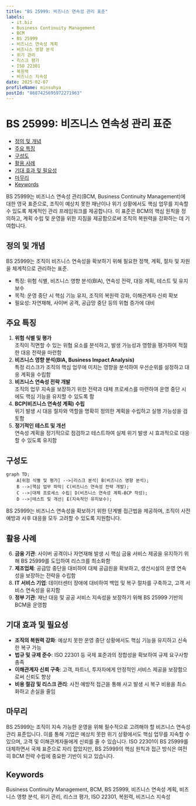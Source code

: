 ```yaml
---
title: "BS 25999: 비즈니스 연속성 관리 표준"
labels:
  - it.biz
  - Business Continuity Management
  - BCM
  - BS 25999
  - 비즈니스 연속성 계획
  - 비즈니스 영향 분석
  - 위기 관리
  - 리스크 평가
  - ISO 22301
  - 복원력
  - 비즈니스 지속성
date: 2025-02-07
profileName: minsuhya
postId: "8687425695972271963"
---
```


# BS 25999: 비즈니스 연속성 관리 표준

<!-- mtoc-start -->

- [정의 및 개념](#정의-및-개념)
- [주요 특징](#주요-특징)
- [구성도](#구성도)
- [활용 사례](#활용-사례)
- [기대 효과 및 필요성](#기대-효과-및-필요성)
- [마무리](#마무리)
- [Keywords](#keywords)

<!-- mtoc-end -->

BS 25999는 비즈니스 연속성 관리(BCM, Business Continuity Management)에 대한 영국 표준으로, 조직이 예상치 못한 재난이나 위기 상황에서도 핵심 업무를 지속할 수 있도록 체계적인 관리 프레임워크를 제공합니다. 이 표준은 BCM의 핵심 원칙을 정의하고, 계획 수립 및 운영을 위한 지침을 제공함으로써 조직의 복원력을 강화하는 데 기여합니다.

## 정의 및 개념

BS 25999는 조직이 비즈니스 연속성을 확보하기 위해 필요한 정책, 계획, 절차 및 자원을 체계적으로 관리하는 표준.

- 특징: 위험 식별, 비즈니스 영향 분석(BIA), 연속성 전략, 대응 계획, 테스트 및 유지보수
- 목적: 운영 중단 시 핵심 기능 유지, 조직의 복원력 강화, 이해관계자 신뢰 확보
- 필요성: 자연재해, 사이버 공격, 공급망 중단 등의 위협 증가에 대비

## 주요 특징

1. **위험 식별 및 평가**  
   조직이 직면할 수 있는 위협 요소를 분석하고, 발생 가능성과 영향을 평가하여 적절한 대응 전략을 마련함
2. **비즈니스 영향 분석(BIA, Business Impact Analysis)**  
   특정 리스크가 조직의 핵심 업무에 미치는 영향을 분석하여 우선순위를 설정하고 대응 계획을 수립함
3. **비즈니스 연속성 전략 개발**  
   조직의 업무 지속을 보장하기 위한 전략과 대체 프로세스를 마련하여 운영 중단 시에도 핵심 기능을 유지할 수 있도록 함
4. **BCP(비즈니스 연속성 계획) 수립**  
   위기 발생 시 대응 절차와 역할을 명확히 정의한 계획을 수립하고 실행 가능성을 검토함
5. **정기적인 테스트 및 개선**  
   연속성 계획을 정기적으로 점검하고 테스트하여 실제 위기 발생 시 효과적으로 대응할 수 있도록 유지함

## 구성도

```mermaid
graph TD;
    A[위험 식별 및 평가] -->|리스크 분석| B(비즈니스 영향 분석);
    B -->|핵심 업무 파악| C(비즈니스 연속성 전략 개발);
    C -->|대체 프로세스 수립| D(비즈니스 연속성 계획-BCP 작성);
    D -->|테스트 및 개선| E(지속적인 유지보수);
```

BS 25999는 비즈니스 연속성을 확보하기 위한 단계별 접근법을 제공하며, 조직이 사전 예방과 사후 대응을 모두 고려할 수 있도록 지원합니다.

## 활용 사례

6. **금융 기관**: 사이버 공격이나 자연재해 발생 시 핵심 금융 서비스 제공을 유지하기 위해 BS 25999를 도입하여 리스크를 최소화함
7. **제조업체**: 공급망 중단을 대비하여 대체 공급원을 확보하고, 생산시설의 운영 연속성을 보장하는 전략을 수립함
8. **IT 서비스 기업**: 데이터센터 장애에 대비하여 백업 및 복구 절차를 구축하고, 고객 서비스 연속성을 유지함
9. **정부 기관**: 재난 대응 및 공공 서비스 지속성을 보장하기 위해 BS 25999 기반의 BCM을 운영함

## 기대 효과 및 필요성

- **조직의 복원력 강화**: 예상치 못한 운영 중단 상황에서도 핵심 기능을 유지하고 신속한 복구 가능
- **법규 및 규제 준수**: ISO 22301 등 국제 표준과의 정합성을 확보하여 규제 요구사항 충족
- **이해관계자 신뢰 구축**: 고객, 파트너, 투자자에게 안정적인 서비스 제공을 보장함으로써 신뢰도 향상
- **비용 절감 및 리스크 관리**: 사전 예방적 접근을 통해 사고 발생 시 복구 비용을 최소화하고 손실을 줄임

## 마무리

BS 25999는 조직이 지속 가능한 운영을 위해 필수적으로 고려해야 할 비즈니스 연속성 관리 표준입니다. 이를 통해 기업은 예상치 못한 위기 상황에서도 핵심 업무를 지속할 수 있으며, 고객 및 이해관계자들에게 신뢰를 줄 수 있습니다. ISO 22301이 BS 25999를 대체하면서 국제 표준으로 자리 잡았지만, BS 25999의 핵심 원칙과 접근 방식은 여전히 BCM 전략 수립에 중요한 기반이 되고 있습니다.

## Keywords

Business Continuity Management, BCM, BS 25999, 비즈니스 연속성 계획, 비즈니스 영향 분석, 위기 관리, 리스크 평가, ISO 22301, 복원력, 비즈니스 지속성